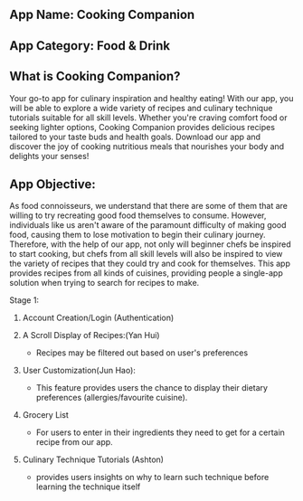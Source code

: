 ## App Name: Cooking Companion

## App Category: Food & Drink
## What is Cooking Companion?
Your go-to app for culinary inspiration and healthy eating! With our app, you will be able to explore a wide variety of recipes and culinary technique tutorials suitable for all skill levels. Whether you're craving comfort food or seeking lighter options, Cooking Companion provides delicious recipes tailored to your taste buds and health goals. Download our app and discover the joy of cooking nutritious meals that nourishes your body and delights your senses!

## App Objective:

As food connoisseurs, we understand that there are some of them that are willing to try recreating good food themselves to consume. However, individuals like us aren't aware of the paramount difficulty of making good food, causing them to lose motivation to 
begin their culinary journey. Therefore, with the help of our app, not only will beginner chefs be inspired to start cooking, but chefs from all skill levels will also be inspired to view the variety of recipes that they could try and cook for themselves. This app provides recipes from all kinds of cuisines, providing people a single-app solution when trying to search for recipes to make.

Stage 1:

1. Account Creation/Login (Authentication)

2. A Scroll Display of Recipes:(Yan Hui)
   -  Recipes may be filtered out based on user's preferences

3. User Customization(Jun Hao):
   - This feature provides users the chance to display their dietary preferences (allergies/favourite cuisine).

4. Grocery List
   - For users to enter in their ingredients they need to get for a certain recipe from our app.

6. Culinary Technique Tutorials (Ashton)
   - provides users insights on why to learn such technique before learning the technique itself
